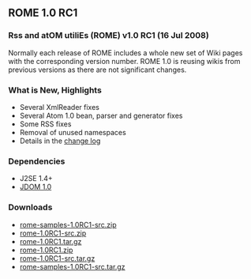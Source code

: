 ## ROME 1.0 RC1

### Rss and atOM utiliEs (ROME) v1.0 RC1 (16 Jul 2008)

Normally each release of ROME includes a whole new set of Wiki pages
with the corresponding version number. ROME 1.0 is reusing wikis from
previous versions as there are not significant changes.

### What is New, Highlights

-   Several XmlReader fixes
-   Several Atom 1.0 bean, parser and generator fixes
-   Some RSS fixes
-   Removal of unused namespaces
-   Details in the [change log](../ChangeLog.html)

### Dependencies

-   J2SE 1.4+
-   [JDOM 1.0](http://www.jdom.org/)

### Downloads

-   [rome-samples-1.0RC1-src.zip](./rome-samples-1.0RC1-src.zip)
-   [rome-1.0RC1-src.zip](./rome-1.0RC1-src.zip)
-   [rome-1.0RC1.tar.gz](./rome-1.0RC1.tar.gz)
-   [rome-1.0RC1.zip](./rome-1.0RC1.zip)
-   [rome-1.0RC1-src.tar.gz](./rome-1.0RC1-src.tar.gz)
-   [rome-samples-1.0RC1-src.tar.gz](./rome-samples-1.0RC1-src.tar.gz)
